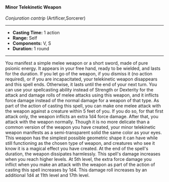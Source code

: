 #### Minor Telekinetic Weapon
*Conjuration cantrip* (Artificer,Sorcerer)
___
- **Casting Time:** 1 action
- **Range:** Self
- **Components:** V, S
- **Duration:** 1 round
---
You manifest a simple melee weapon or a short
sword, made of pure psionic energy. It appears in
your free hand, ready to be wielded, and lasts for
the duration. If you let go of the weapon, if you
dismiss it (no action required), or if you are
incapacitated, your telekinetic weapon disappears and this spell ends. Otherwise, it lasts until the end
of your next turn.
You can use your spellcasting ability instead of
Strength or Dexterity for the attack and damage
rolls of melee attacks using this weapon, and it
inflicts force damage instead of the normal damage
for a weapon of that type.
As part of the action of casting this spell, you can
make one melee attack with the weapon against a
creature within 5 feet of you. If you do so, for that
first attack only, the weapon inflicts an extra 1d4
force damage. After that, you attack with the
weapon normally.
Though it is no more delicate than a common
version of the weapon you have created, your minor
telekinetic weapon manifests as a semi-transparent
solid the same color as your eyes. This weapon has
the simplest possible geometric shape it can have
while still functioning as the chosen type of
weapon, and creatures who see it know it is a
magical effect you have created. At the end of the
spell's duration, the weapon dissipates harmlessly.
This spell's damage increases when you reach
higher levels. At 5th level, the extra force damage
you inflict when you make an attack with the
weapon as part of the action of casting this spell
increases by 1d4. This damage roll increases by an
additional 1d4 at 11th level and 17th level.
